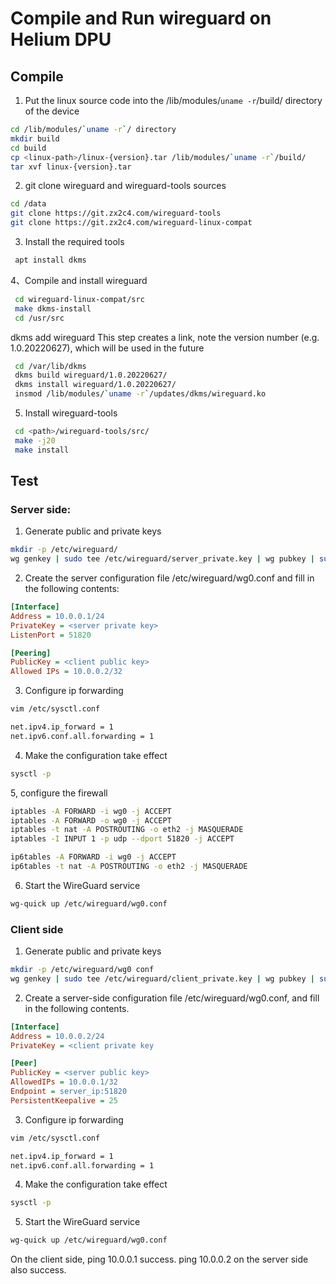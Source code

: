 # Compile and Run wireguard on Helium DPU
## Compile
1. Put the linux source code into the /lib/modules/`uname -r`/build/ directory of the device
 ```bash
 cd /lib/modules/`uname -r`/ directory
 mkdir build
 cd build
 cp <linux-path>/linux-{version}.tar /lib/modules/`uname -r`/build/
 tar xvf linux-{version}.tar
 ```

2. git clone wireguard and wireguard-tools sources
 ```bash
 cd /data
 git clone https://git.zx2c4.com/wireguard-tools
 git clone https://git.zx2c4.com/wireguard-linux-compat
```

3. Install the required tools
```bash
 apt install dkms
```

4、Compile and install wireguard
```bash
 cd wireguard-linux-compat/src
 make dkms-install
 cd /usr/src
```

 dkms add wireguard This step creates a link, note the version number (e.g. 1.0.20220627), which will be used in the future

```bash
 cd /var/lib/dkms
 dkms build wireguard/1.0.20220627/
 dkms install wireguard/1.0.20220627/
 insmod /lib/modules/`uname -r`/updates/dkms/wireguard.ko
```

5. Install wireguard-tools
```bash
 cd <path>/wireguard-tools/src/
 make -j20
 make install
```

## Test

### Server side:
1. Generate public and private keys
```bash
mkdir -p /etc/wireguard/
wg genkey | sudo tee /etc/wireguard/server_private.key | wg pubkey | sudo tee /etc/wireguard/server_public.key
```

2. Create the server configuration file /etc/wireguard/wg0.conf and fill in the following contents:
```ini
[Interface]
Address = 10.0.0.1/24
PrivateKey = <server private key>
ListenPort = 51820

[Peering]
PublicKey = <client public key>
Allowed IPs = 10.0.0.2/32
```

3. Configure ip forwarding
```bash
vim /etc/sysctl.conf
```
```txt
net.ipv4.ip_forward = 1
net.ipv6.conf.all.forwarding = 1
```

4. Make the configuration take effect
```bash
sysctl -p
```

5, configure the firewall
```bash
iptables -A FORWARD -i wg0 -j ACCEPT
iptables -A FORWARD -o wg0 -j ACCEPT
iptables -t nat -A POSTROUTING -o eth2 -j MASQUERADE 
iptables -I INPUT 1 -p udp --dport 51820 -j ACCEPT

ip6tables -A FORWARD -i wg0 -j ACCEPT
ip6tables -t nat -A POSTROUTING -o eth2 -j MASQUERADE
```

6. Start the WireGuard service
```bash
wg-quick up /etc/wireguard/wg0.conf
```


### Client side
1. Generate public and private keys
```bash
mkdir -p /etc/wireguard/wg0 conf
wg genkey | sudo tee /etc/wireguard/client_private.key | wg pubkey | sudo tee /etc/wireguard/client_public.key
```

2. Create a server-side configuration file /etc/wireguard/wg0.conf, and fill in the following contents.
```ini
[Interface]
Address = 10.0.0.2/24
PrivateKey = <client private key

[Peer]
PublicKey = <server public key>
AllowedIPs = 10.0.0.1/32
Endpoint = server_ip:51820
PersistentKeepalive = 25
```

3. Configure ip forwarding
```bash
vim /etc/sysctl.conf
```
```txt
net.ipv4.ip_forward = 1
net.ipv6.conf.all.forwarding = 1
```

4. Make the configuration take effect
```bash
sysctl -p
```

5. Start the WireGuard service
```bash
wg-quick up /etc/wireguard/wg0.conf
```

On the client side, ping 10.0.0.1 success.
ping 10.0.0.2 on the server side also success.
